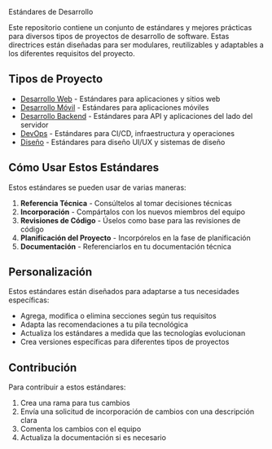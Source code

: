 Estándares de Desarrollo

Este repositorio contiene un conjunto de estándares y mejores prácticas para diversos tipos de proyectos de desarrollo de software. Estas directrices están diseñadas para ser modulares, reutilizables y adaptables a los diferentes requisitos del proyecto.

## Tipos de Proyecto

- [Desarrollo Web](web/README.md) - Estándares para aplicaciones y sitios web
- [Desarrollo Móvil](mobile/README.md) - Estándares para aplicaciones móviles
- [Desarrollo Backend](backend/README.md) - Estándares para API y aplicaciones del lado del servidor
- [DevOps](devops/README.md) - Estándares para CI/CD, infraestructura y operaciones
- [Diseño](design/README.md) - Estándares para diseño UI/UX y sistemas de diseño

## Cómo Usar Estos Estándares

Estos estándares se pueden usar de varias maneras:

1. **Referencia Técnica** - Consúltelos al tomar decisiones técnicas
2. **Incorporación** - Compártalos con los nuevos miembros del equipo
3. **Revisiones de Código** - Úselos como base para las revisiones de código
4. **Planificación del Proyecto** - Incorpórelos en la fase de planificación
5. **Documentación** - Referenciarlos en tu documentación técnica

## Personalización

Estos estándares están diseñados para adaptarse a tus necesidades específicas:

- Agrega, modifica o elimina secciones según tus requisitos
- Adapta las recomendaciones a tu pila tecnológica
- Actualiza los estándares a medida que las tecnologías evolucionan
- Crea versiones específicas para diferentes tipos de proyectos

## Contribución

Para contribuir a estos estándares:

1. Crea una rama para tus cambios
2. Envía una solicitud de incorporación de cambios con una descripción clara
3. Comenta los cambios con el equipo
4. Actualiza la documentación si es necesario